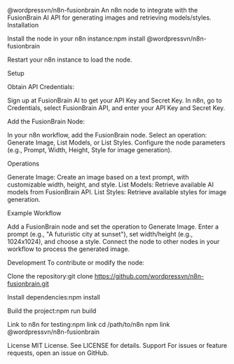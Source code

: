 @wordpressvn/n8n-fusionbrain
An n8n node to integrate with the FusionBrain AI API for generating images and retrieving models/styles.
Installation

Install the node in your n8n instance:npm install @wordpressvn/n8n-fusionbrain


Restart your n8n instance to load the node.

Setup

Obtain API Credentials:

Sign up at FusionBrain AI to get your API Key and Secret Key.
In n8n, go to Credentials, select FusionBrain API, and enter your API Key and Secret Key.


Add the FusionBrain Node:

In your n8n workflow, add the FusionBrain node.
Select an operation: Generate Image, List Models, or List Styles.
Configure the node parameters (e.g., Prompt, Width, Height, Style for image generation).



Operations

Generate Image: Create an image based on a text prompt, with customizable width, height, and style.
List Models: Retrieve available AI models from FusionBrain API.
List Styles: Retrieve available styles for image generation.

Example Workflow

Add a FusionBrain node and set the operation to Generate Image.
Enter a prompt (e.g., "A futuristic city at sunset"), set width/height (e.g., 1024x1024), and choose a style.
Connect the node to other nodes in your workflow to process the generated image.

Development
To contribute or modify the node:

Clone the repository:git clone https://github.com/wordpressvn/n8n-fusionbrain.git


Install dependencies:npm install


Build the project:npm run build


Link to n8n for testing:npm link
cd /path/to/n8n
npm link @wordpressvn/n8n-fusionbrain



License
MIT License. See LICENSE for details.
Support
For issues or feature requests, open an issue on GitHub.